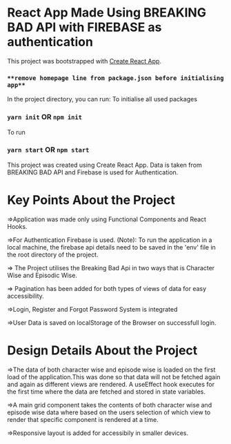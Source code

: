 # React App Made Using BREAKING BAD API with FIREBASE as authentication

This project was bootstrapped with [Create React App](https://github.com/facebook/create-react-app).

### `**remove homepage line from package.json before initialising app**`

In the project directory, you can run:
To initialise all used packages
### `yarn init` OR `npm init`
To run
### `yarn start` OR `npm start`

This project was created using Create React App. Data is taken from BREAKING BAD API and Firebase is used for Authentication.

# Key Points About the Project

=>Application was made only using Functional Components and React Hooks. 

=>For Authentication Firebase is used. (Note): To run the application in a local machine, the firebase api details need to be saved in the 'env' file in the root directory of the project.

=> The Project utilises the Breaking Bad Api in two ways that is Character Wise and Episodic Wise.

=> Pagination has been added for both types of views of data for easy accessibility.

=>Login, Register and Forgot Password System is integrated

=>User Data is saved on localStorage of the Browser on successfull login.


# Design Details About the Project

=>The data of both character wise and episode wise is loaded on the first load of the application.This was done so that data will not be fetched again and again as different views are rendered. A useEffect hook executes for the first time where the data are fetched and stored in state variables.

=>A main grid component takes the contents of both character wise and episode wise data where based on the users selection of which view to render that specific component is rendered at a time.

=>Responsive layout is added for accessibily in smaller devices.

